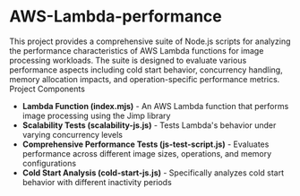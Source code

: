 # AWS-Lambda-performance

This project provides a comprehensive suite of Node.js scripts for analyzing the performance characteristics of AWS Lambda functions for image processing workloads. The suite is designed to evaluate various performance aspects including cold start behavior, concurrency handling, memory allocation impacts, and operation-specific performance metrics.
Project Components

- **Lambda Function (index.mjs)** - An AWS Lambda function that performs image processing using the Jimp library
- **Scalability Tests (scalability-js.js)** - Tests Lambda's behavior under varying concurrency levels
- **Comprehensive Performance Tests (js-test-script.js)** - Evaluates performance across different image sizes, operations, and memory configurations
- **Cold Start Analysis (cold-start-js.js)** - Specifically analyzes cold start behavior with different inactivity periods
